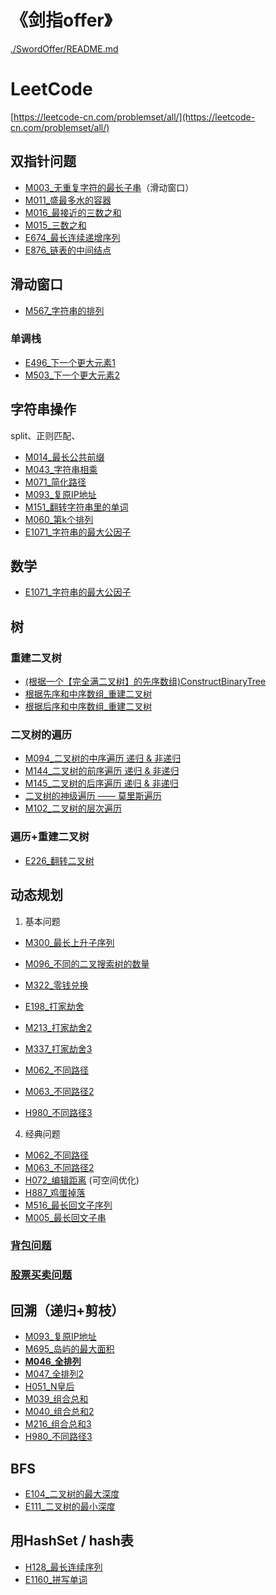 # 《剑指offer》
[./SwordOffer/README.md](./SwordOffer/README.md)

# LeetCode 
[https://leetcode-cn.com/problemset/all/](https://leetcode-cn.com/problemset/all/)

## 双指针问题
 - [M003_无重复字符的最长子串](./LeetCode/code000/M003_无重复字符的最长子串.java)（滑动窗口）
 - [M011_盛最多水的容器](./LeetCode/code000/M011_盛最多水的容器.java)
 - [M016_最接近的三数之和](./LeetCode/code000/M016_最接近的三数之和.java)
 - [M015_三数之和](./LeetCode/code000/M015_三数之和.java)
 - [E674_最长连续递增序列](./LeetCode/code600/E674_最长连续递增序列.java)
 - [E876_链表的中间结点](./LeetCode/code800/E876_链表的中间结点.java)
 
## 滑动窗口
 - [M567_字符串的排列](./LeetCode/code500/M567_字符串的排列.java) 

### 单调栈
 - [E496_下一个更大元素1](./LeetCode/code400/E496_下一个更大元素1.java)
 - [M503_下一个更大元素2](./LeetCode/code500/M503_下一个更大元素2.java)

## 字符串操作
split、正则匹配、
 - [M014_最长公共前缀](./LeetCode/code000/M014_最长公共前缀.java)
 - [M043_字符串相乘](./LeetCode/code000/M043_字符串相乘.java)
 - [M071_简化路径](./LeetCode/code000/M071_简化路径.java)
 - [M093_复原IP地址](./LeetCode/code000/M093_复原IP地址.java)
 - [M151_翻转字符串里的单词](./LeetCode/code100/M151_翻转字符串里的单词.java)
 - [M060_第k个排列](./LeetCode/code000/M060_第k个排列.java)
 - [E1071_字符串的最大公因子](./LeetCode/code1000/E1071_字符串的最大公因子.java)
 
## 数学
 - [E1071_字符串的最大公因子](./LeetCode/code1000/E1071_字符串的最大公因子.java)

## 树
### 重建二叉树
 - [(根据一个【完全满二叉树】的先序数组)ConstructBinaryTree](../common/util/ConstructBinaryTree.java)
 - [根据先序和中序数组_重建二叉树](./SwordOffer/树/b06_根据先序和中序数组_重建二叉树.java)
 - [根据后序和中序数组_重建二叉树](./SwordOffer/树/b06_根据后序和中序数组_重建二叉树.java)

### 二叉树的遍历
 - [M094_二叉树的中序遍历 递归 & 非递归](./LeetCode/code000/M094_二叉树的中序遍历.java)
 - [M144_二叉树的前序遍历 递归 & 非递归](./LeetCode/code100/M144_二叉树的前序遍历.java)
 - [M145_二叉树的后序遍历 递归 & 非递归](./LeetCode/code100/M145_二叉树的后序遍历.java)
 - [二叉树的神级遍历 —— 莫里斯遍历](./SwordOffer/树/MorrisTraversal.java)
 - [M102_二叉树的层次遍历](./LeetCode/code100/M102_二叉树的层次遍历.java)

### 遍历+重建二叉树
 - [E226_翻转二叉树](./LeetCode/code200/E226_翻转二叉树.java)


## 动态规划
1. 基本问题
 - [M300_最长上升子序列](./LeetCode/code300/M300_最长上升子序列.java)
 - [M096_不同的二叉搜索树的数量](./LeetCode/code000/M096_不同的二叉搜索树的数量.java)
 
 - [M322_零钱兑换](./LeetCode/code300/M322_零钱兑换.java)
 
 - [E198_打家劫舍](./LeetCode/code100/E198_打家劫舍.java)
 - [M213_打家劫舍2](./LeetCode/code200/M213_打家劫舍2.java) 
 - [M337_打家劫舍3](./LeetCode/code300/M337_打家劫舍3.java) 
 
 - [M062_不同路径](./LeetCode/code000/M062_不同路径.java)
 - [M063_不同路径2](./LeetCode/code000/M063_不同路径2.java)
 - [H980_不同路径3](./LeetCode/code900/H980_不同路径3.java)
 
4. 经典问题 
 - [M062_不同路径](./LeetCode/code000/M062_不同路径.java)
 - [M063_不同路径2](./LeetCode/code000/M063_不同路径2.java)
 - [H072_编辑距离](./LeetCode/code000/H072_编辑距离.java) (可空间优化)
 - [H887_鸡蛋掉落](./LeetCode/code800/H887_鸡蛋掉落.java)
 - [M516_最长回文子序列](./LeetCode/code500/M516_最长回文子序列.java)
 - [M005_最长回文子串](./LeetCode/code000/M005_最长回文子串.java)

### [背包问题](./LeetCode/动态规划/背包问题.md)
### [股票买卖问题](./LeetCode/动态规划/股票买卖问题.md)

 
## 回溯（递归+剪枝）
 - [M093_复原IP地址](./LeetCode/code000/M093_复原IP地址.java)
 - [M695_岛屿的最大面积](./LeetCode/code600/M695_岛屿的最大面积.java)
 - **[M046_全排列](./LeetCode/code000/M046_全排列.java)**
 - [M047_全排列2](./LeetCode/code000/M047_全排列2.java)
 - [H051_N皇后](./LeetCode/code000/H051_N皇后.java)
 - [M039_组合总和](./LeetCode/code000/M039_组合总和.java)
 - [M040_组合总和2](./LeetCode/code000/M040_组合总和2.java)
 - [M216_组合总和3](./LeetCode/code200/M216_组合总和3.java)
 - [H980_不同路径3](./LeetCode/code900/H980_不同路径3.java)


## BFS
 - [E104_二叉树的最大深度](./LeetCode/code100/E104_二叉树的最大深度.java) 
 - [E111_二叉树的最小深度](./LeetCode/code100/E111_二叉树的最小深度.java) 
 
## 用HashSet / hash表
 - [H128_最长连续序列](./LeetCode/code100/H128_最长连续序列.java)
 - [E1160_拼写单词](./LeetCode/code1100/E1160_拼写单词.java) 
